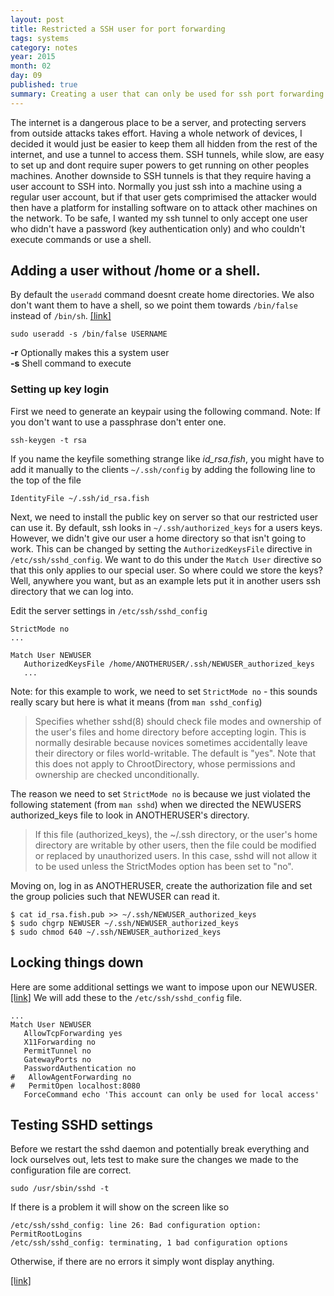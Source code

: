 ```yaml
---
layout: post
title: Restricted a SSH user for port forwarding
tags: systems
category: notes
year: 2015
month: 02
day: 09
published: true
summary: Creating a user that can only be used for ssh port forwarding
---
```

The internet is a dangerous place to be a server, and protecting servers from outside attacks takes effort.
Having a whole network of devices, I decided it would just be easier to keep them all hidden from the rest of the internet, and use a tunnel to access them. 
SSH tunnels, while slow, are easy to set up and dont require super powers to get running on other peoples machines. 
Another downside to SSH tunnels is that they require having a user account to SSH into.
Normally you just ssh into a machine using a regular user account, but if that user gets comprimised the attacker would then have a platform for installing software on to attack other machines on the network.
To be safe, I wanted my ssh tunnel to only accept one user who didn't have a password (key authentication only) and who couldn't execute commands or use a shell.


## Adding a user without /home or a shell.

By default the ``useradd`` command doesnt create home directories. 
We also don't want them to have a shell, so we point them towards ``/bin/false`` instead of ``/bin/sh``. [[link]][2]

```
sudo useradd -s /bin/false USERNAME
```

**-r** Optionally makes this a system user<br/>
**-s** Shell command to execute

### Setting up key login

First we need to generate an keypair using the following command.
Note: If you don't want to use a passphrase  don't enter one.

```
ssh-keygen -t rsa
```

If you name the keyfile something strange like *id_rsa.fish*, you might have to add it manually to the clients ``~/.ssh/config`` by adding the following line to the top of the file

```
IdentityFile ~/.ssh/id_rsa.fish
```

Next, we need to install the public key on server so that our restricted user can use it. 
By default, ssh looks in ``~/.ssh/authorized_keys`` for a users keys.
However, we didn't give our user a home directory so that isn't going to work.
This can be changed by setting the ``AuthorizedKeysFile`` directive in ``/etc/ssh/sshd_config``.
We want to do this under the ``Match User`` directive so that this only applies to our special user.
So where could we store the keys? 
Well, anywhere you want, but as an example lets put it in another users ssh directory that we can log into.

Edit the server settings in ``/etc/ssh/sshd_config`` 

```
StrictMode no
...

Match User NEWUSER
   AuthorizedKeysFile /home/ANOTHERUSER/.ssh/NEWUSER_authorized_keys
   ...
```

Note: for this example to work, we need to set ``StrictMode no`` - this sounds really scary but here is what it means (from ``man sshd_config``)

> Specifies whether sshd(8) should check file modes and ownership of the user's files and home directory before accepting login.
> This is normally desirable because novices sometimes accidentally leave their directory or files world-writable.
> The default is "yes".
> Note that this does not apply to ChrootDirectory, whose permissions and ownership are checked unconditionally. 

The reason we need to set ``StrictMode no`` is because we just violated the following statement (from ``man sshd``) when we directed the NEWUSERS authorized_keys file to look in ANOTHERUSER's directory.

> If this file (authorized_keys), the ~/.ssh directory, or the user's home directory are writable by other users, then the file could be modified or replaced by unauthorized users.
> In this case, sshd will not allow it to be used unless the StrictModes option has been set to "no".

Moving on, log in as ANOTHERUSER, create the authorization file and set the group policies such that NEWUSER can read it.

```
$ cat id_rsa.fish.pub >> ~/.ssh/NEWUSER_authorized_keys
$ sudo chgrp NEWUSER ~/.ssh/NEWUSER_authorized_keys
$ sudo chmod 640 ~/.ssh/NEWUSER_authorized_keys
```

## Locking things down

Here are some additional settings we want to impose upon our NEWUSER. [[link]][1]
We will add these to the ``/etc/ssh/sshd_config`` file.

```
...
Match User NEWUSER
   AllowTcpForwarding yes
   X11Forwarding no
   PermitTunnel no
   GatewayPorts no
   PasswordAuthentication no
#   AllowAgentForwarding no
#   PermitOpen localhost:8080
   ForceCommand echo 'This account can only be used for local access'
```


## Testing SSHD settings

Before we restart the sshd daemon and potentially break everything and lock ourselves out, lets test to make sure the changes we made to the configuration file are correct.

```
sudo /usr/sbin/sshd -t
```

If there is a problem it will show on the screen like so

```
/etc/ssh/sshd_config: line 26: Bad configuration option: PermitRootLogins
/etc/ssh/sshd_config: terminating, 1 bad configuration options
```

Otherwise, if there are no errors it simply wont display anything.






[[link]][3]

[1]: http://askubuntu.com/questions/48129/how-to-create-a-restricted-ssh-user-for-port-forwarding
[2]: http://askubuntu.com/questions/29359/how-to-add-user-without-home
[3]: http://unix.stackexchange.com/questions/136678/ssh-into-an-account-which-has-no-home-directory


